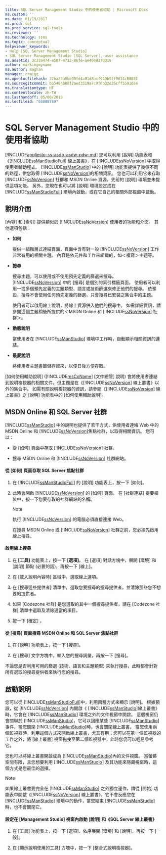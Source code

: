 ```yaml
---
title: SQL Server Management Studio 中的使用者協助 | Microsoft Docs
ms.custom: ''
ms.date: 01/19/2017
ms.prod: sql
ms.prod_service: sql-tools
ms.reviewer: ''
ms.technology: ssms
ms.topic: conceptual
helpviewer_keywords:
- Help [SQL Server Management Studio]
- SQL Server Management Studio [SQL Server], user assistance
ms.assetid: 3c33a474-e507-4712-86fe-ae40e8370319
author: markingmyname
ms.author: maghan
manager: craigg
ms.openlocfilehash: 37ba23a5bb39fd4a01d8acf949b97f9014c80881
ms.sourcegitcommit: bb5484b08f2aed3319a7c9f6b32d26cff5591dae
ms.translationtype: HT
ms.contentlocale: zh-TW
ms.lasthandoff: 05/06/2019
ms.locfileid: "65088789"
---
```

# <a name="user-assistance-in-sql-server-management-studio"></a>SQL Server Management Studio 中的使用者協助
[!INCLUDE[appliesto-ss-asdb-asdw-pdw-md](../includes/appliesto-ss-asdb-asdw-pdw-md.md)]
您可以利用 [說明] 功能表和《[!INCLUDE[ssManStudioFull](../includes/ssmanstudiofull-md.md)] 線上叢書》，在 [!INCLUDE[ssNoVersion](../includes/ssnoversion-md.md)] 中取得使用者輔助程式。 [!INCLUDE[ssManStudio](../includes/ssmanstudio-md.md)] 中的 [說明] 功能表提供了幾個不同的路徑，供您取得 [!INCLUDE[ssNoVersion](../includes/ssnoversion-md.md)]的相關資訊。 您也可以利用它來存取 [!INCLUDE[ssNoVersion](../includes/ssnoversion-md.md)] 社群和 MSDN Online 資源，先前的 [說明] 環境並未提供這項功能。 另外，您現在也可以將 [說明] 環境設定成在 [!INCLUDE[ssManStudioFull](../includes/ssmanstudiofull-md.md)] 環境內啟動，或在它自己的相關外部視窗中啟動。  
  
## <a name="the-help-interface"></a>說明介面  
[內容] 和 [索引] 提供類似於 [!INCLUDE[ssNoVersion](../includes/ssnoversion-md.md)] 使用者的功能和介面。 其他選項包括：  
  
-   **如何**  
  
    提供一組階層式連結頁面，頁面中含有對一般 [!INCLUDE[ssNoVersion](../includes/ssnoversion-md.md)] 工作非常有用的相關主題。 內容是依元件和工作來組織的，如＜複寫＞主題等。  
  
-   **搜尋**  
  
    搜尋主題，可以使用或不使用預先定義的篩選來搜尋。 [!INCLUDE[ssNoVersion](../includes/ssnoversion-md.md)] 中的 [搜尋] 是個別的索引標籤頁面。 使用者可以利用一或多個預先定義的主題類型、語言或技術篩選來修正他們的搜尋。 依預設，搜尋不會使用任何預先定義的篩選，只會搜尋已安裝之集合中的主題。  
  
    使用者可以啟用線上說明，將線上資源併入他們的搜尋中。 如需詳細資訊，請參閱這個主題稍後所提供的＜MSDN Online 和 [!INCLUDE[ssNoVersion](../includes/ssnoversion-md.md)] 社群＞。  
  
-   **動態說明**  
  
    當使用者在 [!INCLUDE[ssManStudio](../includes/ssmanstudio-md.md)] 環境中工作時，自動顯示相關資訊的連結。  
  
-   **最愛說明**  
  
    將使用者主題書籤儲存起來，以便日後方便存取。  
  
[如何使用輔助說明] ([!INCLUDE[msCoName](../includes/msconame_md.md)] [文件總管] 說明) 會將使用者連結到說明檢視器的相關文件，但主題是在《[!INCLUDE[ssNoVersion](../includes/ssnoversion-md.md)] 線上叢書》以外的集合中。 如需有關說明檢視器的資訊，請參閱《[!INCLUDE[ssNoVersion](../includes/ssnoversion-md.md)] 線上叢書》之 [說明] 功能表中的 [如何使用輔助說明]。  
  
## <a name="msdn-online-and-sql-server-communities"></a>MSDN Online 和 SQL Server 社群  
[!INCLUDE[ssManStudio](../includes/ssmanstudio-md.md)] 中的說明也提供了若干方式，供使用者連絡 Web 中的 MSDN Online 和 [!INCLUDE[ssNoVersion](../includes/ssnoversion-md.md)]焦點社群，以取得相關資訊。 您可以：  
  
-   從 [如何] 頁面中存取 [!INCLUDE[ssNoVersion](../includes/ssnoversion-md.md)] 社群。  
  
-   搜尋 MSDN Online 和 [!INCLUDE[ssNoVersion](../includes/ssnoversion-md.md)] 社群網站。  
  
#### <a name="to-access-sql-server-focused-communities-from-the-how-do-i-page"></a>從 [如何] 頁面存取 SQL Server 焦點社群  
  
1.  在 [!INCLUDE[ssManStudioFull](../includes/ssmanstudiofull-md.md)] 的 [說明] 功能表上，按一下 [如何]。  
  
2.  此時會開啟 [!INCLUDE[ssNoVersion](../includes/ssnoversion-md.md)] 的 [如何] 頁面。 在 [社群連結] 提要欄位中，按一下您要存取的社群網站的名稱。  
  
    > [!NOTE]  
    > 執行 [!INCLUDE[ssNoVersion](../includes/ssnoversion-md.md)] 的電腦必須直接連接 Web。  
  
    在搜尋 MSDN Online 或 [!INCLUDE[ssNoVersion](../includes/ssnoversion-md.md)] 社群之前，您必須先啟用線上搜尋。  
  
#### <a name="to-enable-online-search"></a>啟用線上搜尋  
  
1.  在 **[工具]** 功能表上，按一下 **[選項]**。 在 [選項] 對話方塊中，展開 [環境] 和 [說明] 節點 (必要的話)，再按一下 [線上]。  
  
2.  在 [載入說明內容時] 區域中，選取線上選項。  
  
3.  在 [搜尋這些提供者] 清單中，選取您要搜尋的搜尋提供者，並清除那些您不想要的提供者。  
  
4.  如果 [Codezone 社群] 是您選取的其中一個搜尋提供者，請在 [Codezone 社群] 清單中選取及清除適當的項目。  
  
5.  按一下 [確定] 。  
  
#### <a name="to-search-msdn-online-and-sql-server-focused-communities-from-the-search-page"></a>從 [搜尋] 頁面搜尋 MSDN Online 和 SQL Server 焦點社群  
  
1.  在 [說明] 功能表上，按一下 [搜尋]。  
  
2.  在 [搜尋] 文字方塊中，輸入您的搜尋詞彙，再按一下 [搜尋]。  
  
不論您是否利用可用的篩選 (技術、語言和主題類型) 來執行搜尋，此時都會針對所有選取的搜尋提供者來執行您的搜尋。  
  
## <a name="launching-help"></a>啟動說明  
您可以從 [!INCLUDE[ssManStudioFull](../includes/ssmanstudiofull-md.md)]中，利用兩種方式來顯示 [說明]。 根據預設，從 [!INCLUDE[ssNoVersion](../includes/ssnoversion-md.md)] 內開啟《 [!INCLUDE[ssManStudio](../includes/ssmanstudio-md.md)]線上叢書》時，它會在 [!INCLUDE[ssManStudio](../includes/ssmanstudio-md.md)] 環境之外的文件視窗中開啟。 這個視窗仍會關聯於 [!INCLUDE[ssManStudio](../includes/ssmanstudio-md.md)]，它可以回應某些 [!INCLUDE[ssManStudio](../includes/ssmanstudio-md.md)] 事件，當您關閉 [!INCLUDE[ssManStudio](../includes/ssmanstudio-md.md)]時，也會關閉線上叢書。 當您使用兩個監視器時，利用這個方式來開啟線上叢書，尤其有用；您可以在第一個監視器的工作之外，將 [線上叢書] 視窗拖曳至第二個監視器中，此時您仍可以輕易參考它。  
  
您也可以將線上叢書開啟成為 [!INCLUDE[ssManStudio](../includes/ssmanstudio-md.md)]內的文件視窗。 當螢幕空間有限，且您想要利用 [!INCLUDE[ssManStudio](../includes/ssmanstudio-md.md)] 及其功能來隱藏視窗時，這個方式是您最佳的選擇。  
  
> [!NOTE]  
> 如果線上叢書要完全在 [!INCLUDE[ssManStudio](../includes/ssmanstudio-md.md)] 之外獨立運作，請從 [開始] 功能表中開啟《[!INCLUDE[ssNoVersion](../includes/ssnoversion-md.md)] 線上叢書》，它不會反應您在 [!INCLUDE[ssManStudio](../includes/ssmanstudio-md.md)] 環境中的動作，當您結束 [!INCLUDE[ssManStudio](../includes/ssmanstudio-md.md)] 時，也不會關閉它。  
  
#### <a name="to-configure-help-and-sql-server-books-online-to-launch-inside-the-management-studio-window"></a>設定在 [Management Studio] 視窗內啟動 [說明] 和《SQL Server 線上叢書》  
  
1.  在 [工具] 功能表上，按一下 [選項]、依序展開 [環境] 和 [說明]，再按一下 [一般]。  
  
2.  在 [顯示說明使用的工具] 方塊中，按一下 [整合式說明檢視器]。  
  
